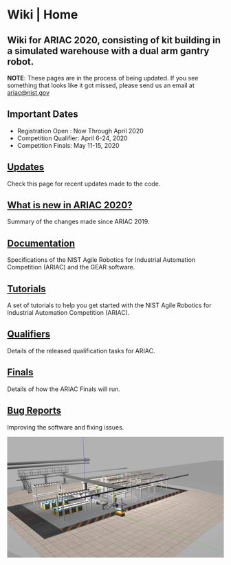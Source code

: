 # Wiki | Home

## Wiki for ARIAC 2020, consisting of kit building in a simulated warehouse with a dual arm gantry robot.

**NOTE**: These pages are in the process of being updated. If you see something that looks like it got missed, please send us an email at ariac@nist.gov

<!---<img src="wiki/figures/ariac2020_1.jpg" alt="alt text" width="600" class="center">-->

<!---<img src="wiki/figures/ariac2020_3.jpg" alt="alt text" width="600" class="center">-->

## Important Dates
* Registration Open : Now Through April 2020
* Competition Qualifier: April 6-24, 2020
* Competition Finals: May 11-15, 2020

## [Updates](wiki/misc/updates.md)
Check this page for recent updates made to the code.
## [What is new in ARIAC 2020?](wiki/misc/whatisnew.md)
Summary of the changes made since ARIAC 2019.
## [Documentation](wiki/documentation/documentation.md)
Specifications of the NIST Agile Robotics for Industrial Automation Competition (ARIAC) and the GEAR software.
## [Tutorials](wiki/tutorials/tutorials.md)
A set of tutorials to help you get started with the NIST Agile Robotics for Industrial Automation Competition (ARIAC).
## [Qualifiers](wiki/qualifiers/qualifier.md)
Details of the released qualification tasks for ARIAC.
## [Finals](wiki/finals/finals.md)
Details of how the ARIAC Finals will run.
## [Bug Reports](wiki/misc/bug_report.md)
Improving the software and fixing issues.


<img src="wiki/figures/ariac2020_3.jpg" alt="alt text" width="900" class="center">
